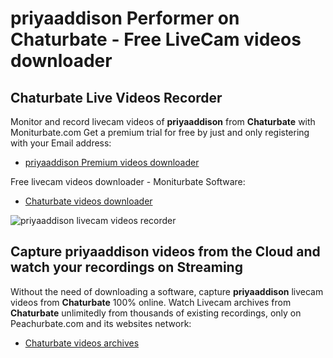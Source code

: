 # priyaaddison Performer on Chaturbate - Free LiveCam videos downloader

## Chaturbate Live Videos Recorder

Monitor and record livecam videos of **priyaaddison** from **Chaturbate** with Moniturbate.com
Get a premium trial for free by just and only registering with your Email address:
* [priyaaddison Premium videos downloader](https://moniturbate.com/request-demo-licence-key.html)

Free livecam videos downloader - Moniturbate Software:
* [Chaturbate videos downloader](https://moniturbate.com/moniturbate-download-software.html)

![priyaaddison livecam videos recorder](https://peachurnet.com/templates/moniturbate-software.png)


## Capture priyaaddison videos from the Cloud and watch your recordings on Streaming

Without the need of downloading a software, capture **priyaaddison** livecam videos from **Chaturbate** 100% online.
Watch Livecam archives from **Chaturbate** unlimitedly from thousands of existing recordings, only on Peachurbate.com and its websites network:
* [Chaturbate videos archives](https://peachurnet.com/)